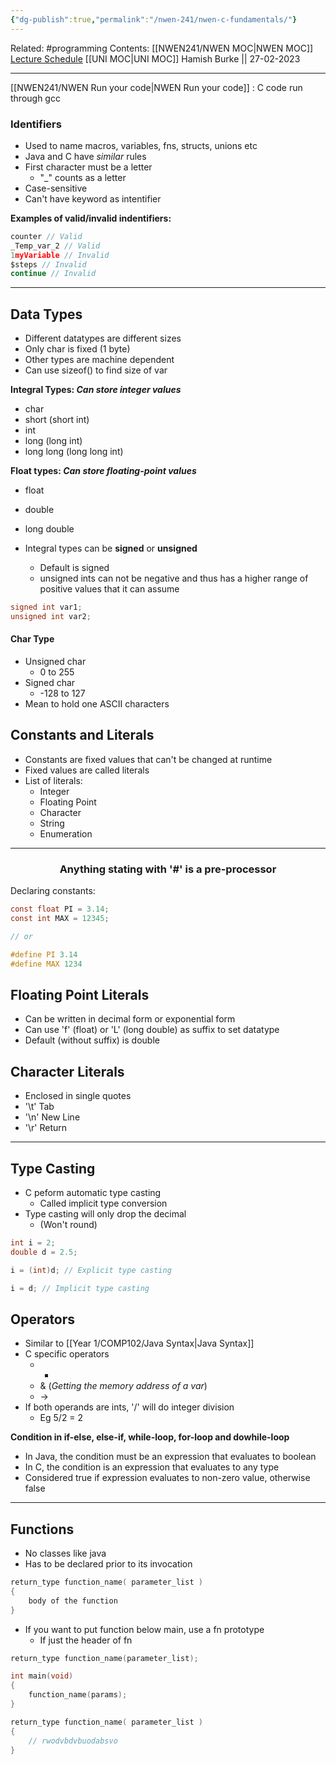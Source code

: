 ```yaml
---
{"dg-publish":true,"permalink":"/nwen-241/nwen-c-fundamentals/"}
---
```



Related: #programming 
Contents: [[NWEN241/NWEN MOC\|NWEN MOC]]
[Lecture Schedule](https://ecs.wgtn.ac.nz/Courses/NWEN241_2023T1/LectureSchedule)
[[UNI MOC\|UNI MOC]]
Hamish Burke || 27-02-2023
***

[[NWEN241/NWEN Run your code\|NWEN Run your code]] : C code run through gcc

### Identifiers
- Used to name macros, variables, fns, structs, unions etc
- Java and C have *similar* rules
- First character must be a letter
	- "_" counts as a letter
- Case-sensitive
- Can't have keyword as intentifier

**Examples of valid/invalid indentifiers:**
```C
counter // Valid
_Temp_var_2 // Valid
1myVariable // Invalid
$steps // Invalid
continue // Invalid
```

***

## Data Types
- Different datatypes are different sizes
- Only char is fixed (1 byte)
- Other types are machine dependent
- Can use sizeof() to find size of var

**Integral Types: *Can store integer values***
- char
- short (short int) 
- int 
- long (long int) 
- long long (long long int)

**Float types: *Can store floating-point values***
- float
- double 
- long double

- Integral types can be **signed** or **unsigned**
	- Default is signed
	- unsigned ints can not be negative and thus has a higher range of positive values that it can assume
```C
signed int var1;
unsigned int var2;
```


#### Char Type
- Unsigned char
	- 0 to 255
- Signed char
	- -128 to 127
- Mean to hold one ASCII characters

## Constants and Literals
- Constants are fixed values that can't be changed at runtime
- Fixed values are called literals
- List of literals:
	- Integer 
	- Floating Point 
	- Character 
	- String 
	- Enumeration


***

<h3 align="center">
Anything stating with '#' is a pre-processor
</h3>

Declaring constants:
```C
const float PI = 3.14;
const int MAX = 12345;

// or

#define PI 3.14
#define MAX 1234
```


## Floating Point Literals
- Can be written in decimal form or exponential form
- Can use 'f' (float) or 'L' (long double) as suffix to set datatype
- Default (without suffix) is double


## Character Literals
- Enclosed in single quotes
- '\\t' Tab
- '\\n' New Line
- '\\r' Return

***

## Type Casting
- C peform automatic type casting
	- Called implicit type conversion
- Type casting will only drop the decimal
	- (Won't round)
```C
int i = 2;
double d = 2.5;

i = (int)d; // Explicit type casting

i = d; // Implicit type casting
```


## Operators
- Similar to [[Year 1/COMP102/Java Syntax\|Java Syntax]]
- C specific operators
	- * 
	- & (*Getting the memory address of a var*)
	- ->
- If both operands are ints, '/' will do integer division
	- Eg 5/2 = 2


**Condition in if-else, else-if, while-loop, for-loop and dowhile-loop** 
- In Java, the condition must be an expression that evaluates to boolean
- In C, the condition is an expression that evaluates to any type
- Considered true if expression evaluates to non-zero value, otherwise false

***

## Functions
- No classes like java
- Has to be declared prior to its invocation
```C
return_type function_name( parameter_list )
{
	body of the function
}
```

- If you want to put function below main, use a fn prototype
	- If just the header of fn
```C
return_type function_name(parameter_list);

int main(void)
{
	function_name(params);
}

return_type function_name( parameter_list )
{
	// rwodvbdvbuodabsvo
}
```